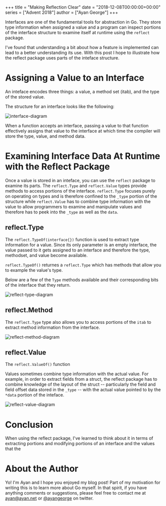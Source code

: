 +++
title = "Making Reflection Clear"
date = "2018-12-08T00:00:00+00:00"
series = ["Advent 2018"]
author = ["Ayan George"]
+++

Interfaces are one of the fundamental tools for abstraction in Go. They store
type information when assigned a value and a program can inspect portions of
the interface structure to examine itself at runtime using the `reflect`
package.

I've found that understanding a bit about how a feature is implemented can lead
to a better understanding its use.  With this post I hope to illustrate how the
reflect package uses parts of the inteface structure.

# Assigning a Value to an Interface

An inteface encodes three things: a value, a method set (itab), and the type of
the stored value.

The structure for an interface looks like the following:


![interface-diagram](/postimages/advent-2018/interfaces-and-reflect/interface.svg)

When a function accepts an interface, passing a value to that function
effectively assigns that value to the interface at which time the compiler will
store the type, value, and method data.

# Examining Interface Data At Runtime with the Reflect Package

Once a value is stored in an inteface, you can use the `reflect` package to
examine its parts.  The `reflect.Type` and `reflect.Value` types  provide methods
to access portions of the interface.  `reflect.Type` focuses purely on
operating on types and is therefore confined to the `_type` portion of the
structure while `reflect.Value` has to combine type information with the value
to allow programmers to examine and manipulate values and therefore has to peek
into the `_type` as well as the `data`.

## reflect.Type

The `reflect.TypeOf(interface{})` function is used to extract type information
for a value.  Since its only parameter is an empty interface, the value passed
to it gets assigned to an interface and therefore the type, methodset, and
value become available.

`reflect.TypeOf()` returnes a `reflect.Type` which has methods that allow you
to example the value's type.

Below are a few of the `Type` methods available and their corresponding bits of
the interface that they return.

![reflect-type-diagram](/postimages/advent-2018/interfaces-and-reflect/reflect-type.svg)

## reflect.Method

The `reflect.Type` type also allows you to access portions of the `itab` to
extract method information from the interface.

![reflect-method-diagram](/postimages/advent-2018/interfaces-and-reflect/reflect-method.svg)

## reflect.Value

The `reflect.ValueOf()` function 

Values sometimes combine type information with the actual value.  For example,
in order to extract fields from a struct, the reflect package has to combine
knowledge of the layout of the struct -- particularly the field and field
offset data stored in the `_type` -- with the actual value pointed to by the
`*data` portion of the inteface.

![reflect-value-diagram](/postimages/advent-2018/interfaces-and-reflect/reflect-value.svg)


# Conclusion

When using the reflect package, I've learned to think about it in terms of
extracting portions and modifying portions of an interface and the values that
the

# About the Author

Yo! I'm Ayan and I hope you enjoyed my blog post!  Part of my motivation for
writing this is to learn more about Go myself. In that spirit, if you have
anything comments or suggestions, please feel free to contact me at
[ayan@ayan.net](mailto:ayan@ayan.net) or
[@ayangeorge](https://twitter.com/ayangeorge) on twitter.
